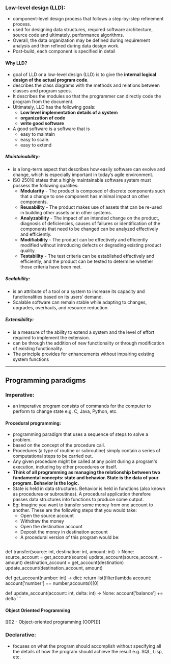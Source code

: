 ### Low-level design (LLD):
- component-level design process that follows a step-by-step refinement process. 
- used for designing data structures, required software architecture, source code and ultimately, performance algorithms. 
- Overall, the data organization may be defined during requirement analysis and then refined during data design work. 
- Post-build, each component is specified in detail

#### Why LLD?
- goal of LLD or a low-level design (LLD) is to give the **internal logical design of the actual program code**.
- describes the class diagrams with the methods and relations between classes and program specs. 
- It describes the modules so that the programmer can directly code the program from the document.
- Ultimately, LLD has the following goals:
  - **Low level implementation details of a system**
  - **organization of code**
  - **write good software**
- A good software is a software that is
  - easy to maintain
  - easy to scale.
  - easy to extend

##### Maintainability:
-  is a long-term aspect that describes how easily software can evolve and change, which is especially important in todayʼs agile environment.
- ISO 25010 states that a highly maintainable software system must possess the following qualities:
  - **Modularity** - The product is composed of discrete components such that a change to one component has minimal impact on other components.
  - **Reusability** - The product makes use of assets that can be re-used in building other assets or in other systems.
  - **Analyzability** - The impact of an intended change on the product, diagnosis of deficiencies, causes of failures or identification of the components that need to be changed can be analyzed effectively and efficiently.
  - **Modifiability** - The product can be effectively and efficiently modified without introducing defects or degrading existing product quality.
  - **Testability** - The test criteria can be established effectively and efficiently, and the product can be tested to determine whether those criteria have been met.
##### Scalability:
- is an attribute of a tool or a system to increase its capacity and functionalities based on its usersʼ demand. 
- Scalable software can remain stable while adapting to changes, upgrades, overhauls, and resource reduction.

##### Extensibility:
- is a measure of the ability to extend a system and the level of effort required to implement the extension. 
- can be through the addition of new functionality or through modification of existing functionality. 
- The principle provides for enhancements without impairing existing system functions
---
## Programming paradigms
### Imperative:
- an imperative program consists of commands for the computer to perform to change state e.g. C, Java, Python, etc.
#### Procedural programming:
- programming paradigm that uses a sequence of steps to solve a problem.
- based on the concept of the procedure call. 
- Procedures (a type of routine or subroutine) simply contain a series of computational steps to be carried out. 
- Any given procedure might be called at any point during a program's execution, including by other procedures or itself.
- **Think of all programming as managing the relationship between two fundamental concepts: state and behavior. State is the data of your program. Behavior is the logic.**
- State is held in data structures. Behavior is held in functions (also known as procedures or subroutines). A procedural application therefore passes data structures into functions to produce some output.
- Eg: Imagine you want to transfer some money from one account to another. These are the following steps that you would take:
  - Open the source account
  - Withdraw the money
  - Open the destination account
  - Deposit the money in destination account
  - A procedural version of this program would be:
  ```python
 def transfer(source: int, destination: int, amount: int) -> None:
    source_account = get_account(source)
    update_account(source_account, -amount)
    destination_account = get_account(destination)
    update_account(destination_account, amount)

def get_account(number: int) -> dict:
    return list(filter(lambda account: account['number'] == number,accounts))[0]

def update_account(account: int, delta: int) -> None:
    account['balance'] += delta
	```


#### Object Oriented Programming 
[[02 - Object-oriented programming (OOP)]]]

### Declarative:
- focuses on what the program should accomplish without specifying all the details of how the program should achieve the result e.g. SQL, Lisp, etc.




